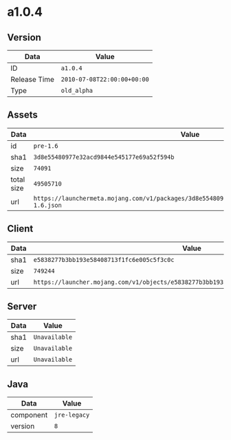 # a1.0.4

## Version

|**Data**        | **Value**                 |
|----------------|-------------------------|
| ID   | ```a1.0.4```   |
| Release Time   | ```2010-07-08T22:00:00+00:00```   |
| Type   | ```old_alpha```   |

## Assets

|**Data**        | **Value**                 |
|----------------|-------------------------|
| id   | ```pre-1.6```   |
| sha1   | ```3d8e55480977e32acd9844e545177e69a52f594b```   |
| size   | ```74091```   |
| total size  | ```49505710```  |
| url       | ```https://launchermeta.mojang.com/v1/packages/3d8e55480977e32acd9844e545177e69a52f594b/pre-1.6.json``` |

## Client

|**Data**        | **Value**                 |
|----------------|-------------------------|
| sha1   | ```e5838277b3bb193e58408713f1fc6e005c5f3c0c```   |
| size   | ```749244```   |
| url       | ```https://launcher.mojang.com/v1/objects/e5838277b3bb193e58408713f1fc6e005c5f3c0c/client.jar``` |

## Server

|**Data**        | **Value**                 |
|----------------|-------------------------|
| sha1   | ```Unavailable```   |
| size   | ```Unavailable```   |
| url       | ```Unavailable``` |

## Java

|**Data**        | **Value**                 |
|----------------|-------------------------|
| component   | ```jre-legacy```   |
| version   | ```8```   |